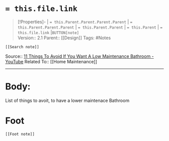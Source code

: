 # `= this.file.link`
>[!Properties]- | `= this.Parent.Parent.Parent.Parent` |  `= this.Parent.Parent.Parent` | `= this.Parent.Parent` | `= this.Parent` | `= this.file.link` |`BUTTON[note]`  
>Version:: 2.1
>Parent:: [[Design]]
>Tags: #Notes
```meta-bind-embed
[[Search note]]
```
Source:: [11 Things To Avoid If You Want A Low Maintenance Bathroom - YouTube](https://www.youtube.com/watch?v=bje3AgwMzMc&ab_channel=ReynardLowell)
Related To:: [[Home Maintenance]]
***
# Body:


List of things to avoit, to have a lower maintenace Bathroom






# Foot
```meta-bind-embed
[[Foot note]]
``` 